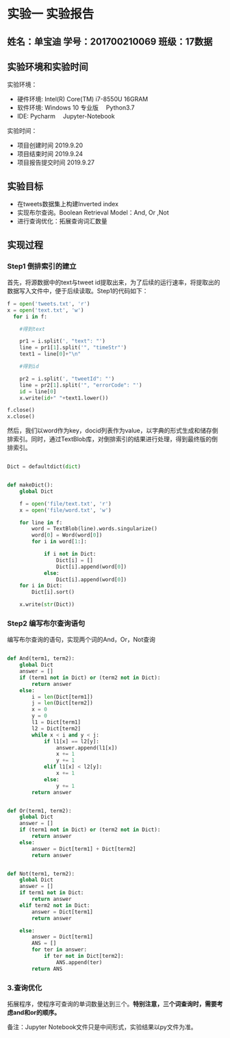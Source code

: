 # 实验一 实验报告
## 姓名：单宝迪   学号：201700210069   班级：17数据

## 实验环境和实验时间

实验环境：
- 硬件环境:  Intel(R) Core(TM) i7-8550U  16GRAM
- 软件环境:  Windows 10 专业版 　Python3.7
- IDE: Pycharm 　Jupyter-Notebook

实验时间：

- 项目创建时间 2019.9.20
- 项目结束时间 2019.9.24
- 项目报告提交时间 2019.9.27
## 实验目标

- 在tweets数据集上构建Inverted index
- 实现布尔查询。Boolean Retrieval Model：And, Or ,Not
- 进行查询优化：拓展查询词汇数量

## 实现过程

### Step1 倒排索引的建立

首先，将源数据中的text与tweet id提取出来，为了后续的运行速率，将提取出的数据写入文件中，便于后续读取。Step1的代码如下：
```python
f = open('tweets.txt', 'r')
x = open('text.txt', 'w')
  for i in f:

    #得到text

    pr1 = i.split(', "text": "')
    line = pr1[1].split('", "timeStr"')
    text1 = line[0]+"\n"

    #得到id

    pr2 = i.split(', "tweetId": "')
    line = pr2[1].split('", "errorCode": "')
    id = line[0]
    x.write(id+" "+text1.lower())

f.close()
x.close()
```
然后，我们以word作为key，docid列表作为value，以字典的形式生成和储存倒排索引。同时，通过TextBlob库，对倒排索引的结果进行处理，得到最终版的倒排索引。

```python

Dict = defaultdict(dict)


def makeDict():
    global Dict

    f = open('file/text.txt', 'r')
    x = open('file/word.txt', 'w')

    for line in f:
        word = TextBlob(line).words.singularize()
        word[0] = Word(word[0])
        for i in word[1:]:

            if i not in Dict:
                Dict[i] = []
                Dict[i].append(word[0])
            else:
                Dict[i].append(word[0])
    for i in Dict:
        Dict[i].sort()

    x.write(str(Dict))

```
### Step2 编写布尔查询语句

编写布尔查询的语句，实现两个词的And，Or，Not查询

```python

def And(term1, term2):
    global Dict
    answer = []
    if (term1 not in Dict) or (term2 not in Dict):
        return answer
    else:
        i = len(Dict[term1])
        j = len(Dict[term2])
        x = 0
        y = 0
        l1 = Dict[term1]
        l2 = Dict[term2]
        while x < i and y < j:
            if l1[x] == l2[y]:
                answer.append(l1[x])
                x += 1
                y += 1
            elif l1[x] < l2[y]:
                x += 1
            else:
                y += 1
        return answer


def Or(term1, term2):
    global Dict
    answer = []
    if (term1 not in Dict) or (term2 not in Dict):
        return answer
    else:
        answer = Dict[term1] + Dict[term2]
        return answer


def Not(term1, term2):
    global Dict
    answer = []
    if term1 not in Dict:
        return answer
    elif term2 not in Dict:
        answer = Dict[term1]
        return answer

    else:
        answer = Dict[term1]
        ANS = []
        for ter in answer:
            if ter not in Dict[term2]:
                ANS.append(ter)
        return ANS


```

### 3.查询优化

拓展程序，使程序可查询的单词数量达到三个。**特别注意，三个词查询时，需要考虑and和or的顺序。**



备注：Jupyter Notebook文件只是中间形式，实验结果以py文件为准。